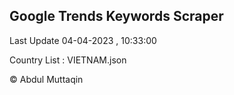 

## Google Trends Keywords Scraper 
 
Last Update 04-04-2023 , 10:33:00

Country List :
VIETNAM.json



© Abdul Muttaqin 
